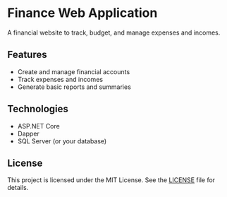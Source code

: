 # Finance Web Application

A financial website to track, budget, and manage expenses and incomes.

## Features

- Create and manage financial accounts
- Track expenses and incomes
- Generate basic reports and summaries

## Technologies

- ASP.NET Core
- Dapper
- SQL Server (or your database)

## License

This project is licensed under the MIT License. See the [LICENSE](LICENSE) file for details.
